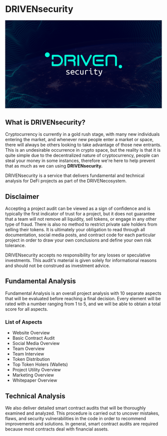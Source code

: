 # DRIVENsecurity

![](../.gitbook/assets/twitter-cover-security.png)

## What is DRIVENsecurity?

Cryptocurrency is currently in a gold rush stage, with many new individuals entering the market, and whenever new people enter a market or space, there will always be others looking to take advantage of those new entrants. This is an undesirable occurrence in crypto space, but the reality is that it is quite simple due to the decentralized nature of cryptocurrency, people can steal your money in some instances, therefore we're here to help prevent that as much as we can using **DRIVENsecurity.**

DRIVENsecurity is a service that delivers fundamental and technical analysis for DeFi projects as part of the DRIVENecosystem.

## Disclaimer

Accepting a project audit can be viewed as a sign of confidence and is typically the first indicator of trust for a project, but it does not guarantee that a team will not remove all liquidity, sell tokens, or engage in any other type of fraud. There is also no method to restrict private sale holders from selling their tokens. It is ultimately your obligation to read through all documentation, social media posts, and contract code for each particular project in order to draw your own conclusions and define your own risk tolerance.

DRIVENsecurity accepts no responsibility for any losses or speculative investments. This audit's material is given solely for informational reasons and should not be construed as investment advice.

## Fundamental Analysis

Fundamental Analysis is an overall project analysis with 10 separate aspects that will be evaluated before reaching a final decision. Every element will be rated with a number ranging from 1 to 5, and we will be able to obtain a total score for all aspects.

### List of Aspects

* Website Overview
* Basic Contract Audit
* Social Media Overview
* Team Overview
* Team Interview
* Token Distribution
* Top Token Holers \(Wallets\)
* Project Utility Overview
* Marketing Overview
* Whitepaper Overview

## Technical Analysis

We also deliver detailed smart contract audits that will be thoroughly examined and analyzed. This procedure is carried out to uncover mistakes, flaws, and security vulnerabilities in the code in order to recommend improvements and solutions. In general, smart contract audits are required because most contracts deal with financial assets.









